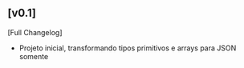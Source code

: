 ## [v0.1]
  
[Full Changelog]


- Projeto inicial, transformando tipos primitivos e arrays para JSON somente